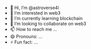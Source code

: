- 👋 Hi, I’m @astroverse4l
- 👀 I’m interested in web3
- 🌱 I’m currently learning blockchain
- 💞️ I’m looking to collaborate on web3
- 📫 How to reach me ...
- 😄 Pronouns: ...
- ⚡ Fun fact: ...

<!---
astroverse4l/astroverse4l is a ✨ special ✨ repository because its `README.md` (this file) appears on your GitHub profile.
You can click the Preview link to take a look at your changes.
--->
